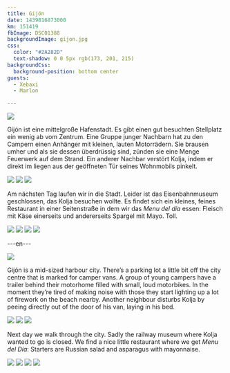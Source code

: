```yaml
---
title: Gijón
date: 1439816873000
km: 151419
fbImage: DSC01388
backgroundImage: gijon.jpg
css:
  color: "#2A282D"
  text-shadow: 0 0 5px rgb(173, 201, 215)
backgroundCss:
  background-position: bottom center
guests:
  - Xebaxi
  - Marlon

---
```


![](DSC01388)

Gijón ist eine mittelgroße Hafenstadt. Es gibt einen gut besuchten Stellplatz ein wenig ab vom Zentrum. Eine Gruppe junger Nachbarn hat zu den Campern einen Anhänger mit kleinen, lauten Motorrädern. Sie brausen umher und als sie dessen überdrüssig sind, zünden sie eine Menge Feuerwerk auf dem Strand. Ein anderer Nachbar verstört Kolja, indem er direkt im liegen aus der geöffneten Tür seines Wohnmobils pinkelt.

![](DSC01389)
![](DSC01390)
![](DSC01393)

Am nächsten Tag laufen wir in die Stadt. Leider ist das Eisenbahnmuseum geschlossen, das Kolja besuchen wollte. Es findet sich ein kleines, feines Restaurant in einer Seitenstraße in dem wir das *Menu del día* essen: Fleisch mit Käse einerseits und andererseits Spargel mit Mayo. Toll.

![](IMG_9798)
![](IMG_9801)
![](IMG_9806)
![](IMG_9813)

---en---


![](DSC01388)

Gijón is a mid-sized harbour city. There’s a parking lot a little bit off the city centre that is marked for camper vans. A group of young campers have a trailer behind their motorhome filled with small, loud motorbikes. In the moment they’re tired of making noise with those they start lighting up a lot of firework on the beach nearby. Another neighbour disturbs Kolja by peeing directly out of the door of his van, laying in his bed.

![](DSC01389)
![](DSC01390)
![](DSC01393)

Next day we walk through the city. Sadly the railway museum where Kolja wanted to go is closed. We find a nice little restaurant where we get *Menu del Día*: Starters are Russian salad and asparagus with mayonnaise.

![](IMG_9798)
![](IMG_9801)
![](IMG_9806)
![](IMG_9813)

